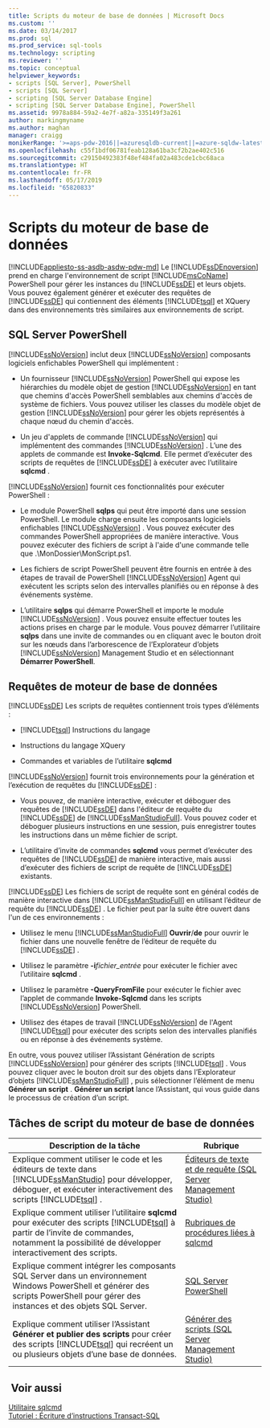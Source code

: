 ```yaml
---
title: Scripts du moteur de base de données | Microsoft Docs
ms.custom: ''
ms.date: 03/14/2017
ms.prod: sql
ms.prod_service: sql-tools
ms.technology: scripting
ms.reviewer: ''
ms.topic: conceptual
helpviewer_keywords:
- scripts [SQL Server], PowerShell
- scripts [SQL Server]
- scripting [SQL Server Database Engine]
- scripting [SQL Server Database Engine], PowerShell
ms.assetid: 9978a884-59a2-4e7f-a82a-335149f3a261
author: markingmyname
ms.author: maghan
manager: craigg
monikerRange: '>=aps-pdw-2016||=azuresqldb-current||=azure-sqldw-latest||>=sql-server-2016||=sqlallproducts-allversions||>=sql-server-linux-2017||=azuresqldb-mi-current'
ms.openlocfilehash: c55f1bdf06781feab128a61ba3cf2b2ae402c516
ms.sourcegitcommit: c29150492383f48ef484fa02a483cde1cbc68aca
ms.translationtype: HT
ms.contentlocale: fr-FR
ms.lasthandoff: 05/17/2019
ms.locfileid: "65820833"
---
```

# <a name="database-engine-scripting"></a>Scripts du moteur de base de données
[!INCLUDE[appliesto-ss-asdb-asdw-pdw-md](../../includes/appliesto-ss-asdb-asdw-pdw-md.md)]
  Le [!INCLUDE[ssDEnoversion](../../includes/ssdenoversion-md.md)] prend en charge l'environnement de script [!INCLUDE[msCoName](../../includes/msconame-md.md)] PowerShell pour gérer les instances du [!INCLUDE[ssDE](../../includes/ssde-md.md)] et leurs objets. Vous pouvez également générer et exécuter des requêtes de [!INCLUDE[ssDE](../../includes/ssde-md.md)] qui contiennent des éléments [!INCLUDE[tsql](../../includes/tsql-md.md)] et XQuery dans des environnements très similaires aux environnements de script.  
  
## <a name="sql-server-powershell"></a>SQL Server PowerShell  
 [!INCLUDE[ssNoVersion](../../includes/ssnoversion-md.md)] inclut deux [!INCLUDE[ssNoVersion](../../includes/ssnoversion-md.md)] composants logiciels enfichables PowerShell qui implémentent :  
  
-   Un fournisseur [!INCLUDE[ssNoVersion](../../includes/ssnoversion-md.md)] PowerShell qui expose les hiérarchies du modèle objet de gestion [!INCLUDE[ssNoVersion](../../includes/ssnoversion-md.md)] en tant que chemins d'accès PowerShell semblables aux chemins d'accès de système de fichiers. Vous pouvez utiliser les classes du modèle objet de gestion [!INCLUDE[ssNoVersion](../../includes/ssnoversion-md.md)] pour gérer les objets représentés à chaque nœud du chemin d'accès.  
  
-   Un jeu d'applets de commande [!INCLUDE[ssNoVersion](../../includes/ssnoversion-md.md)] qui implémentent des commandes [!INCLUDE[ssNoVersion](../../includes/ssnoversion-md.md)] . L’une des applets de commande est **Invoke-Sqlcmd**. Elle permet d’exécuter des scripts de requêtes de [!INCLUDE[ssDE](../../includes/ssde-md.md)] à exécuter avec l’utilitaire **sqlcmd** .  
  
 [!INCLUDE[ssNoVersion](../../includes/ssnoversion-md.md)] fournit ces fonctionnalités pour exécuter PowerShell :  
  
-   Le module PowerShell **sqlps** qui peut être importé dans une session PowerShell. Le module charge ensuite les composants logiciels enfichables [!INCLUDE[ssNoVersion](../../includes/ssnoversion-md.md)] . Vous pouvez exécuter des commandes PowerShell appropriées de manière interactive. Vous pouvez exécuter des fichiers de script à l'aide d'une commande telle que .\MonDossier\MonScript.ps1.  
  
-   Les fichiers de script PowerShell peuvent être fournis en entrée à des étapes de travail de PowerShell [!INCLUDE[ssNoVersion](../../includes/ssnoversion-md.md)] Agent qui exécutent les scripts selon des intervalles planifiés ou en réponse à des événements système.  
  
-   L’utilitaire **sqlps** qui démarre PowerShell et importe le module [!INCLUDE[ssNoVersion](../../includes/ssnoversion-md.md)] . Vous pouvez ensuite effectuer toutes les actions prises en charge par le module. Vous pouvez démarrer l’utilitaire **sqlps** dans une invite de commandes ou en cliquant avec le bouton droit sur les nœuds dans l’arborescence de l’Explorateur d’objets [!INCLUDE[ssNoVersion](../../includes/ssnoversion-md.md)] Management Studio et en sélectionnant **Démarrer PowerShell**.  
  
## <a name="database-engine-queries"></a>Requêtes de moteur de base de données  
 [!INCLUDE[ssDE](../../includes/ssde-md.md)] Les scripts de requêtes contiennent trois types d’éléments :  
  
-   [!INCLUDE[tsql](../../includes/tsql-md.md)] Instructions du langage  
  
-   Instructions du langage XQuery  
  
-   Commandes et variables de l’utilitaire **sqlcmd**  
  
 [!INCLUDE[ssNoVersion](../../includes/ssnoversion-md.md)] fournit trois environnements pour la génération et l’exécution de requêtes du [!INCLUDE[ssDE](../../includes/ssde-md.md)] :  
  
-   Vous pouvez, de manière interactive, exécuter et déboguer des requêtes de [!INCLUDE[ssDE](../../includes/ssde-md.md)] dans l'éditeur de requête du [!INCLUDE[ssDE](../../includes/ssde-md.md)] de [!INCLUDE[ssManStudioFull](../../includes/ssmanstudiofull-md.md)]. Vous pouvez coder et déboguer plusieurs instructions en une session, puis enregistrer toutes les instructions dans un même fichier de script.  
  
-   L’utilitaire d’invite de commandes **sqlcmd** vous permet d’exécuter des requêtes de [!INCLUDE[ssDE](../../includes/ssde-md.md)] de manière interactive, mais aussi d’exécuter des fichiers de script de requête de [!INCLUDE[ssDE](../../includes/ssde-md.md)] existants.  
  
 [!INCLUDE[ssDE](../../includes/ssde-md.md)] Les fichiers de script de requête sont en général codés de manière interactive dans [!INCLUDE[ssManStudioFull](../../includes/ssmanstudiofull-md.md)] en utilisant l’éditeur de requête du [!INCLUDE[ssDE](../../includes/ssde-md.md)] . Le fichier peut par la suite être ouvert dans l'un de ces environnements :  
  
-   Utilisez le menu [!INCLUDE[ssManStudioFull](../../includes/ssmanstudiofull-md.md)] **Ouvrir**/**de** pour ouvrir le fichier dans une nouvelle fenêtre de l’éditeur de requête du [!INCLUDE[ssDE](../../includes/ssde-md.md)] .  
  
-   Utilisez le paramètre **-i**_fichier_entrée_ pour exécuter le fichier avec l’utilitaire **sqlcmd** .  
  
-   Utilisez le paramètre **-QueryFromFile** pour exécuter le fichier avec l’applet de commande **Invoke-Sqlcmd** dans les scripts [!INCLUDE[ssNoVersion](../../includes/ssnoversion-md.md)] PowerShell.  
  
-   Utilisez des étapes de travail [!INCLUDE[ssNoVersion](../../includes/ssnoversion-md.md)] de l'Agent [!INCLUDE[tsql](../../includes/tsql-md.md)] pour exécuter des scripts selon des intervalles planifiés ou en réponse à des événements système.  
  
 En outre, vous pouvez utiliser l’Assistant Génération de scripts [!INCLUDE[ssNoVersion](../../includes/ssnoversion-md.md)] pour générer des scripts [!INCLUDE[tsql](../../includes/tsql-md.md)] . Vous pouvez cliquer avec le bouton droit sur des objets dans l’Explorateur d’objets [!INCLUDE[ssManStudioFull](../../includes/ssmanstudiofull-md.md)] , puis sélectionner l’élément de menu **Générer un script** . **Générer un script** lance l’Assistant, qui vous guide dans le processus de création d’un script.  
  
## <a name="database-engine-scripting-tasks"></a>Tâches de script du moteur de base de données  
  
|Description de la tâche|Rubrique|  
|----------------------|-----------|  
|Explique comment utiliser le code et les éditeurs de texte dans [!INCLUDE[ssManStudio](../../includes/ssmanstudio-md.md)] pour développer, déboguer, et exécuter interactivement des scripts [!INCLUDE[tsql](../../includes/tsql-md.md)] .|[Éditeurs de texte et de requête &#40;SQL Server Management Studio&#41;](../../relational-databases/scripting/query-and-text-editors-sql-server-management-studio.md)|  
|Explique comment utiliser l’utilitaire **sqlcmd** pour exécuter des scripts [!INCLUDE[tsql](../../includes/tsql-md.md)] à partir de l’invite de commandes, notamment la possibilité de développer interactivement des scripts.|[Rubriques de procédures liées à sqlcmd](https://msdn.microsoft.com/library/dd7a2d2b-6327-4d77-ac5a-580d36073ad4)|  
|Explique comment intégrer les composants SQL Server dans un environnement Windows PowerShell et générer des scripts PowerShell pour gérer des instances et des objets SQL Server.|[SQL Server PowerShell](../../relational-databases/scripting/sql-server-powershell.md)|  
|Explique comment utiliser l’Assistant **Générer et publier des scripts** pour créer des scripts [!INCLUDE[tsql](../../includes/tsql-md.md)] qui recréent un ou plusieurs objets d’une base de données.|[Générer des scripts &#40;SQL Server Management Studio&#41;](../../relational-databases/scripting/generate-scripts-sql-server-management-studio.md)|  
  
## <a name="see-also"></a> Voir aussi  
 [Utilitaire sqlcmd](../../tools/sqlcmd-utility.md)   
 [Tutoriel : Écriture d’instructions Transact-SQL](../../t-sql/tutorial-writing-transact-sql-statements.md)  
  
  
